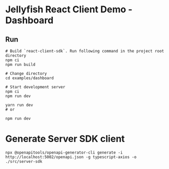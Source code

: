 # Jellyfish React Client Demo - Dashboard

## Run

```shell
# Build `react-client-sdk`. Run following command in the project root directory
npm ci
npm run build

# Change directory
cd examples/dashboard

# Start development server
npm ci
npm run dev
```

```shell
yarn run dev
# or

npm run dev
```

# Generate Server SDK client

```shell
npx @openapitools/openapi-generator-cli generate -i http://localhost:5002/openapi.json -g typescript-axios -o ./src/server-sdk
```
